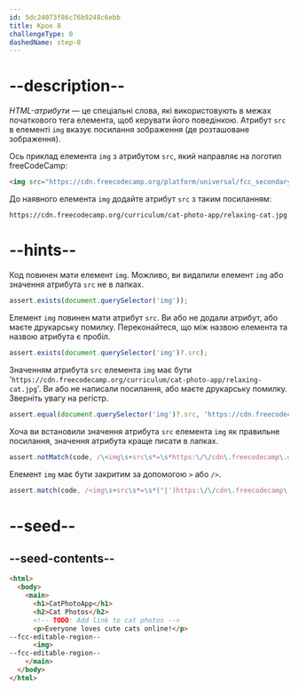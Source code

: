 ```yaml
---
id: 5dc24073f86c76b9248c6ebb
title: Крок 8
challengeType: 0
dashedName: step-8
---
```


# --description--

<dfn>HTML-атрибути</dfn> — це спеціальні слова, які використовують в межах початкового тега елемента, щоб керувати його поведінкою. Атрибут `src` в елементі `img` вказує посилання зображення (де розташоване зображення).

Ось приклад елемента `img` з атрибутом `src`, який направляє на логотип freeCodeCamp:

```html
<img src="https://cdn.freecodecamp.org/platform/universal/fcc_secondary.svg">
```

До наявного елемента `img` додайте атрибут `src` з таким посиланням:

`https://cdn.freecodecamp.org/curriculum/cat-photo-app/relaxing-cat.jpg`

# --hints--

Код повинен мати елемент `img`. Можливо, ви видалили елемент `img` або значення атрибута `src` не в лапках.

```js
assert.exists(document.querySelector('img'));
```

Елемент `img` повинен мати атрибут `src`. Ви або не додали атрибут, або маєте друкарську помилку. Переконайтеся, що між назвою елемента та назвою атрибута є пробіл.

```js
assert.exists(document.querySelector('img')?.src);
```

Значенням атрибута `src` елемента `img` має бути '`https://cdn.freecodecamp.org/curriculum/cat-photo-app/relaxing-cat.jpg`'. Ви або не написали посилання, або маєте друкарську помилку. Зверніть увагу на регістр.

```js
assert.equal(document.querySelector('img')?.src, 'https://cdn.freecodecamp.org/curriculum/cat-photo-app/relaxing-cat.jpg');
```

Хоча ви встановили значення атрибута `src` елемента `img` як правильне посилання, значення атрибута краще писати в лапках.

```js
assert.notMatch(code, /\<img\s+src\s*=\s*https:\/\/cdn\.freecodecamp\.org\/curriculum\/cat-photo-app\/relaxing-cat\.jpg/);
```

Елемент `img` має бути закритим за допомогою `>` або `/>`.

```js
assert.match(code, /<img\s+src\s*=\s*("|')https:\/\/cdn\.freecodecamp\.org\/curriculum\/cat-photo-app\/relaxing-cat\.jpg\1\s*\/?>/);
```

# --seed--

## --seed-contents--

```html
<html>
  <body>
    <main>
      <h1>CatPhotoApp</h1>
      <h2>Cat Photos</h2>
      <!-- TODO: Add link to cat photos -->
      <p>Everyone loves cute cats online!</p>
--fcc-editable-region--
      <img>
--fcc-editable-region--
    </main>
  </body>
</html>
```
